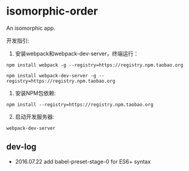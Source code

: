 # isomorphic-order
An isomorphic app.

开发指引:

1. 安装webpack和webpack-dev-server，终端运行：
```
npm install webpack -g --registry=https://registry.npm.taobao.org
```
```
npm install webpack-dev-server -g --registry=https://registry.npm.taobao.org
```

1. 安装NPM包依赖:
```
npm install --registry=https://registry.npm.taobao.org
```

2. 启动开发服务器:
```
webpack-dev-server
```


## dev-log
* 2016.07.22
add babel-preset-stage-0 for ES6+ syntax
>


